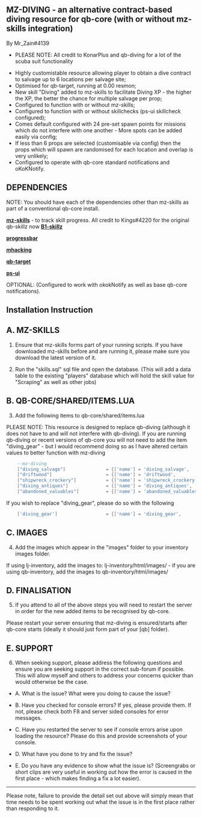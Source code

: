 ## MZ-DIVING - an alternative contract-based diving resource for qb-core (with or without mz-skills integration)

By Mr_Zain#4139

* PLEASE NOTE: All credit to KonarPlus and qb-diving for a lot of the scuba suit functionality

- Highly customistable resource allowing player to obtain a dive contract to salvage up to 6 locations per salvage site;
- Optimised for qb-target, running at 0.00 resmon;
- New skill "Diving" added to mz-skills to facilitate Diving XP - the higher the XP, the better the chance for multiple salvage per prop;
- Configured to function with or without mz-skills;
- Configured to function with or without skillchecks (ps-ui skillcheck configured);
- Comes default configured with 24 pre-set spawn points for missions which do not interfere with one another - More spots can be added easily via config;
- If less than 6 props are selected (customisable via config) then the props which will spawn are randomised for each location and overlap is very unlikely; 
- Configured to operate with qb-core standard notifications and oKoKNotify.

## DEPENDENCIES

NOTE: You should have each of the dependencies other than mz-skills as part of a conventional qb-core install.

**[mz-skills](https://github.com/MrZainRP/mz-skills)** - to track skill progress. All credit to Kings#4220 for the original qb-skillz now **[B1-skillz](https://github.com/Burn-One-Studios/B1-skillz)**

**[progressbar](https://github.com/qbcore-framework/progressbar)**

**[mhacking](https://github.com/qbcore-framework/mhacking)**

**[qb-target](https://github.com/qbcore-framework/qb-target)**

**[ps-ui](https://github.com/Project-Sloth/ps-ui)**

OPTIONAL: (Configured to work with okokNotify as well as base qb-core notifications).

## Installation Instruction

## A. MZ-SKILLS

1. Ensure that mz-skills forms part of your running scripts. If you have downloaded mz-skills before and are running it, please make sure you download the latest version of it. 

2. Run the "skills.sql" sql file and open the database. (This will add a data table to the existing "players" database which will hold the skill value for "Scraping" as well as other jobs)

## B. QB-CORE/SHARED/ITEMS.LUA

3. Add the following items to qb-core/shared/items.lua 

PLEASE NOTE: This resource is designed to replace qb-diving (although it does not have to and will not interfere with qb-diving). If you are running qb-diving or recent versions of qb-core you will not need to add the item "diving_gear" - but I would recommend doing so as I have altered certain values to better function with mz-diving

```lua
	--mz-diving
	["diving_salvage"]				 = {['name'] = 'diving_salvage', 				['label'] = 'Diving Salvage', 			['weight'] = 400, 		['type'] = 'item', 		['image'] = 'divesalvage.png', 			['unique'] = false, 	['useable'] = true, 	['shouldClose'] = true,    ['combinable'] = nil,   ['description'] = 'A rusted looking metal cog, might be useful for something?'},
	["driftwood"]					 = {['name'] = 'driftwood', 					['label'] = 'Driftwood', 				['weight'] = 300, 		['type'] = 'item', 		['image'] = 'driftwood.png', 			['unique'] = false, 	['useable'] = true, 	['shouldClose'] = true,    ['combinable'] = nil,   ['description'] = 'Some soft but kind of rare looking driftwood?'},
	["shipwreck_crockery"]			 = {['name'] = 'shipwreck_crockery', 			['label'] = 'Crockery', 				['weight'] = 350, 		['type'] = 'item', 		['image'] = 'crockery.png', 			['unique'] = false, 	['useable'] = true, 	['shouldClose'] = true,    ['combinable'] = nil,   ['description'] = 'This tea set looks like it came straight off the Titanic.'},
	["diving_antiques"]				 = {['name'] = 'diving_antiques', 				['label'] = 'Antique Wares', 			['weight'] = 450, 		['type'] = 'item', 		['image'] = 'antiques.png', 			['unique'] = false, 	['useable'] = true, 	['shouldClose'] = true,    ['combinable'] = nil,   ['description'] = 'Is this thing gold or gold plated? I wonder if someone could get it working so I can finally tell the time...'},
	["abandoned_valuables"]			 = {['name'] = 'abandoned_valuables', 			['label'] = 'Shipwreck Valuables', 		['weight'] = 250, 		['type'] = 'item', 		['image'] = 'shipwreckvaluables.png', 	['unique'] = false, 	['useable'] = true, 	['shouldClose'] = true,    ['combinable'] = nil,   ['description'] = 'Woah, this stuff looks like it is marked 18K...'},
```

If you wish to replace "diving_gear", please do so with the following

```lua
	['diving_gear'] 			     = {['name'] = 'diving_gear', 					['label'] = 'Diving Gear', 				['weight'] = 3000, 		['type'] = 'item', 		['image'] = 'diving_gear.png', 			['unique'] = false, 	['useable'] = true, 	['shouldClose'] = true,    ['combinable'] = nil,   ['description'] = 'An oxygen tank and a rebreather'},
```

## C. IMAGES

4. Add the images which appear in the "images" folder to your inventory images folder. 

If using lj-inventory, add the images to: lj-inventory/html/images/ - if you are using qb-inventory, add the images to qb-inventory/html/images/

## D. FINALISATION

5. If you attend to all of the above steps you will need to restart the server in order for the new added items to be recognised by qb-core. 

Please restart your server ensuring that mz-diving is ensured/starts after qb-core starts (ideally it should just form part of your [qb] folder).

## E. SUPPORT

6. When seeking support, please address the following questions and ensure you are seeking support in the correct sub-forum if possible. This will allow myself and others to address your concerns quicker than would otherwise be the case.

- A. What is the issue? What were you doing to cause the issue? 

- B. Have you checked for console errors? If yes, please provide them. If not, please check both F8 and server sided consoles for error messages. 

- C. Have you restarted the server to see if console errors arise upon loading the resource? Please do this and provide screenshots of your console.

- D. What have you done to try and fix the issue? 

- E. Do you have any evidence to show what the issue is? (Screengrabs or short clips are very useful in working out how the error is caused in the first place - which makes finding a fix a lot easier).

-----------------------

Please note, failure to provide the detail set out above will simply mean that time needs to be spent working out what the issue is in the first place rather than responding to it.


